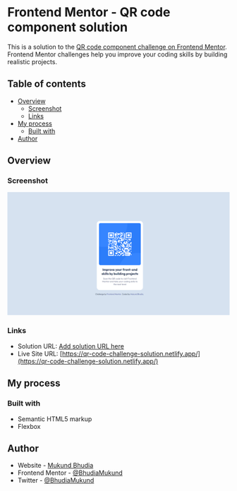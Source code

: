 # Frontend Mentor - QR code component solution

This is a solution to the [QR code component challenge on Frontend Mentor](https://www.frontendmentor.io/challenges/qr-code-component-iux_sIO_H). Frontend Mentor challenges help you improve your coding skills by building realistic projects.

## Table of contents

- [Overview](#overview)
  - [Screenshot](#screenshot)
  - [Links](#links)
- [My process](#my-process)
  - [Built with](#built-with)
- [Author](#author)

## Overview

### Screenshot

![](./screenshot.png)

### Links

- Solution URL: [Add solution URL here](https://your-solution-url.com)
- Live Site URL: [https://qr-code-challenge-solution.netlify.app/](https://qr-code-challenge-solution.netlify.app/)

## My process

### Built with

- Semantic HTML5 markup
- Flexbox

## Author

- Website - [Mukund Bhudia](https://www.github.com/BhudiaMukund)
- Frontend Mentor - [@BhudiaMukund](https://www.frontendmentor.io/profile/BhudiaMukund)
- Twitter - [@BhudiaMukund](https://www.twitter.com/BhudiaMukund)
